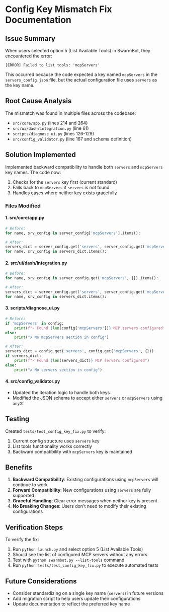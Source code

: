 # Config Key Mismatch Fix Documentation

## Issue Summary
When users selected option 5 (List Available Tools) in SwarmBot, they encountered the error:
```
[ERROR] Failed to list tools: 'mcpServers'
```

This occurred because the code expected a key named `mcpServers` in the `servers_config.json` file, but the actual configuration file uses `servers` as the key name.

## Root Cause Analysis
The mismatch was found in multiple files across the codebase:
- `src/core/app.py` (lines 214 and 264)
- `src/ui/dash/integration.py` (line 61)
- `scripts/diagnose_ui.py` (lines 126-129)
- `src/config_validator.py` (line 167 and schema definition)

## Solution Implemented
Implemented backward compatibility to handle both `servers` and `mcpServers` key names. The code now:
1. Checks for the `servers` key first (current standard)
2. Falls back to `mcpServers` if `servers` is not found
3. Handles cases where neither key exists gracefully

### Files Modified

#### 1. src/core/app.py
```python
# Before:
for name, srv_config in server_config['mcpServers'].items():

# After:
servers_dict = server_config.get('servers', server_config.get('mcpServers', {}))
for name, srv_config in servers_dict.items():
```

#### 2. src/ui/dash/integration.py
```python
# Before:
for name, srv_config in server_config.get('mcpServers', {}).items():

# After:
servers_dict = server_config.get('servers', server_config.get('mcpServers', {}))
for name, srv_config in servers_dict.items():
```

#### 3. scripts/diagnose_ui.py
```python
# Before:
if 'mcpServers' in config:
    print(f"✓ Found {len(config['mcpServers'])} MCP servers configured")
else:
    print("✗ No mcpServers section in config")

# After:
servers_dict = config.get('servers', config.get('mcpServers', {}))
if servers_dict:
    print(f"✓ Found {len(servers_dict)} MCP servers configured")
else:
    print("✗ No servers section in config")
```

#### 4. src/config_validator.py
- Updated the iteration logic to handle both keys
- Modified the JSON schema to accept either `servers` or `mcpServers` using `anyOf`

## Testing
Created `tests/test_config_key_fix.py` to verify:
1. Current config structure uses `servers` key
2. List tools functionality works correctly
3. Backward compatibility with `mcpServers` key is maintained

## Benefits
1. **Backward Compatibility**: Existing configurations using `mcpServers` will continue to work
2. **Forward Compatibility**: New configurations using `servers` are fully supported
3. **Graceful Handling**: Clear error messages when neither key is present
4. **No Breaking Changes**: Users don't need to modify their existing configurations

## Verification Steps
To verify the fix:
1. Run `python launch.py` and select option 5 (List Available Tools)
2. Should see the list of configured MCP servers without any errors
3. Test with `python swarmbot.py --list-tools` command
4. Run `python tests/test_config_key_fix.py` to execute automated tests

## Future Considerations
- Consider standardizing on a single key name (`servers`) in future versions
- Add migration script to help users update their configurations
- Update documentation to reflect the preferred key name
